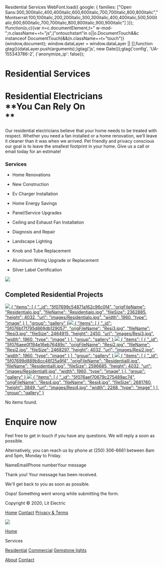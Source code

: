  Residential Services                 WebFont.load({ google: { families: \["Open Sans:300,300italic,400,400italic,600,600italic,700,700italic,800,800italic","Montserrat:100,100italic,200,200italic,300,300italic,400,400italic,500,500italic,600,600italic,700,700italic,800,800italic,900,900italic"\] }}); !function(o,c){var n=c.documentElement,t=" w-mod-";n.className+=t+"js",("ontouchstart"in o||o.DocumentTouch&&c instanceof DocumentTouch)&&(n.className+=t+"touch")}(window,document);   window.dataLayer = window.dataLayer || \[\];function gtag(){dataLayer.push(arguments);}gtag('js', new Date());gtag('config', 'UA-155343786-2', {'anonymize\_ip': false});

**Residential Services**
========================

Residential Electricians  
‍**You Can Rely On  
**
==================================================

Our residential electricians believe that your home needs to be treated with respect. Whether you need a fan installed or a home renovation, we’ll leave it cleaner than it was when we arrived. Pet friendly and privacy conscious our goal is to leave the smallest footprint in your home. Give us a call or email today for an estimate!  

### Services

*   Home Renovations  
    
*   New Construction  
    
*   Ev Charger Installation  
    
*   Home Energy Savings  
    
*   Panel/Service Upgrades  
    
*   Ceiling and Exhaust Fan Installation  
    
*   Diagnosis and Repair  
    
*   Landscape Lighting  
    
*   Knob and Tube Replacement  
    
*   Aluminum Wiring Upgrade or Replacement  
    
*   Silver Label Certification  
    

![](images/20210518_18222614237.jpg)

Completed Residential Projects
------------------------------

 [![](images/Residentialo.jpg) { "items": \[ { "\_id": "5f07699c54871a162c96c0f4", "origFileName": "Residentialo.jpg", "fileName": "Residentialo.jpg", "fileSize": 2362885, "height": 4032, "url": "images/Residentialo.jpg", "width": 1960, "type": "image" } \], "group": "gallery" }](#)[![](images/Resi3.jpg) { "items": \[ { "\_id": "5f076bf7f795d869db129057", "origFileName": "Resi3.jpg", "fileName": "Resi3.jpg", "fileSize": 2464915, "height": 2450, "url": "images/Resi3.jpg", "width": 1960, "type": "image" } \], "group": "gallery" } ](#)[![](images/Resi2_1.jpg) { "items": \[ { "\_id": "5f076aee0f194e16eb76489c", "origFileName": "Resi2.jpg", "fileName": "Resi2.jpg", "fileSize": 2468297, "height": 4032, "url": "images/Resi2.jpg", "width": 1960, "type": "image" } \], "group": "gallery" } ](#)[![](images/Residentialll_1.jpg) { "items": \[ { "\_id": "5f07699d889b8cc46f25a9f4", "origFileName": "Residentialll.jpg", "fileName": "Residentialll.jpg", "fileSize": 2596685, "height": 4032, "url": "images/Residentialll.jpg", "width": 1960, "type": "image" } \], "group": "gallery" } ](#)[![](images/Resi4_1.jpg) { "items": \[ { "\_id": "5f076aef70679c275489ac74", "origFileName": "Resi4.jpg", "fileName": "Resi4.jpg", "fileSize": 2681780, "height": 3849, "url": "images/Resi4.jpg", "width": 2268, "type": "image" } \], "group": "gallery" }](#)

No items found.

Enquire now
===========

Feel free to get in touch if you have any questions. We will reply a soon as possible.  
  
Alternatively, you can reach us by phone at (250) 306-6661 between 8am and 5pm, Monday to Friday.  

NameEmailPhone numberYour message

Thank you! Your message has been received.  
  
We'll get back to you as soon as possible.  

Oops! Something went wrong while submitting the form.

Copyright © 2020, Lit Electric

[Home](#) [Contact](#) [Privacy & Terms](#)

[](http://memberstack.io)

[![](images/Lit-Electric-logo.png)](index.html)

[Home](index.html)

Services

[Residential](residential-services.html) [Commercial](commercial-services.html) [Gemstone lights](gemstone-lights.html)

[About](#) [Contact](contact.html)